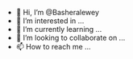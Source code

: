 - 👋 Hi, I’m @Basheralewey
- 👀 I’m interested in ...
- 🌱 I’m currently learning ...
- 💞️ I’m looking to collaborate on ...
- 📫 How to reach me ...

<!---
Basheralewey/Basheralewey is a ✨ special ✨ repository because its `README.md` (this file) appears on your GitHub profile.
You can click the Preview link to take a look at your changes.
--->
